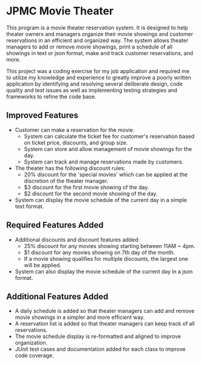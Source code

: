 # JPMC Movie Theater
This program is a movie theater reservation system. It is designed to help theater owners and managers organize their movie showings and customer reservations in an efficient and organized way. The system allows theater managers to add or remove movie showings, print a schedule of all showings in text or json format, make and track customer reservations, and more.

This project was a coding exercise for my job application and required me to utilize my knowledge and experience to greatly improve a poorly written application by identifying and resolving several deliberate design, code quality and test issues as well as implementing testing strategies and frameworks to refine the code base.

## Improved Features
* Customer can make a reservation for the movie.
  * System can calculate the ticket fee for customer's reservation based on ticket price, discounts, and group size.
  * System can store and allow management of movie showings for the day.
  * System can track and manage reservations made by customers.
* The theater has the following discount rules:
  * 20% discount for the 'special movies' which can be applied at the discretion of the theater manager.
  * $3 discount for the first movie showing of the day.
  * $2 discount for the second movie showing of the day.
* System can display the movie schedule of the current day in a simple text format.

## Required Features Added
* Additional discounts and discount features added:
  * 25% discount for any movies showing starting between 11AM ~ 4pm.
  * $1 discount for any movies showing on 7th day of the month.
  * If a movie showing qualifies for multiple discounts, the largest one will be applied.
* System can also display the movie schedule of the current day in a json format.

## Additional Features Added
* A daily schedule is added so that theater managers can add and remove movie showings in a simpler and more efficient way.
* A reservation list is added so that theater managers can keep track of all reservations.
* The movie schedule display is re-formatted and aligned to improve organization.
* JUnit test cases and documentation added for each class to improve code coverage.
